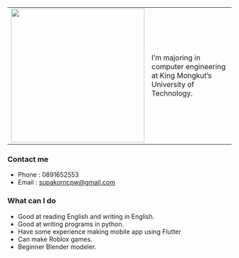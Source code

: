 <table>
  <tr>
    <td>
      <img src="https://scontent.fbkk22-2.fna.fbcdn.net/v/t1.6435-9/66019204_1200052950151313_4783069094872088576_n.jpg?_nc_cat=105&ccb=1-          7&_nc_sid=8bfeb9&_nc_eui2=AeEvzqAWV26M61-AbfzPZ2ta-itsWJHSqtL6K2xYkdKq0mPyd15juF_5jPcKIGTu5XFURPGNmYDPdGIcGqIdUBsq&_nc_ohc=YYidu7tlNv8AX- 07nhn&tn=8Cs7s271MzTJDl4k&_nc_ht=scontent.fbkk22-2.fna&oh=00_AT85ZZ2dJ50-F99FeqA4hbTQlaGL5_ea_hNik1PPPlGMqw&oe=62FE78D5" width="300">
    </td>
    <td>
      I’m majoring in computer engineering at King Mongkut’s University of Technology.
    </td>
  </tr>
</table>



### Contact me 
- Phone : 0891652553
- Email : supakorncpw@gmail.com

### What can I do
- Good at reading English and writing in English.
- Good at writing programs in python.
- Have some experience making mobile app using Flutter
- Can make Roblox games.
- Beginner Blender modeler.
